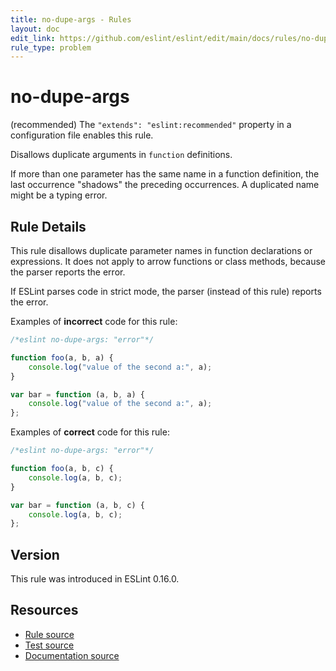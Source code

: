 ```yaml
---
title: no-dupe-args - Rules
layout: doc
edit_link: https://github.com/eslint/eslint/edit/main/docs/rules/no-dupe-args.md
rule_type: problem
---
```

<!-- Note: No pull requests accepted for this file. See README.md in the root directory for details. -->

# no-dupe-args

(recommended) The `"extends": "eslint:recommended"` property in a configuration file enables this rule.

Disallows duplicate arguments in `function` definitions.

If more than one parameter has the same name in a function definition, the last occurrence "shadows" the preceding occurrences. A duplicated name might be a typing error.

## Rule Details

This rule disallows duplicate parameter names in function declarations or expressions. It does not apply to arrow functions or class methods, because the parser reports the error.

If ESLint parses code in strict mode, the parser (instead of this rule) reports the error.

Examples of **incorrect** code for this rule:

```js
/*eslint no-dupe-args: "error"*/

function foo(a, b, a) {
    console.log("value of the second a:", a);
}

var bar = function (a, b, a) {
    console.log("value of the second a:", a);
};
```

Examples of **correct** code for this rule:

```js
/*eslint no-dupe-args: "error"*/

function foo(a, b, c) {
    console.log(a, b, c);
}

var bar = function (a, b, c) {
    console.log(a, b, c);
};
```

## Version

This rule was introduced in ESLint 0.16.0.

## Resources

* [Rule source](https://github.com/eslint/eslint/tree/HEAD/lib/rules/no-dupe-args.js)
* [Test source](https://github.com/eslint/eslint/tree/HEAD/tests/lib/rules/no-dupe-args.js)
* [Documentation source](https://github.com/eslint/eslint/tree/HEAD/docs/rules/no-dupe-args.md)
